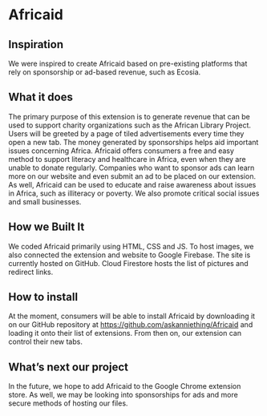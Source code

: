 # Africaid
 
## Inspiration
We were inspired to create Africaid based on pre-existing platforms that rely on sponsorship or ad-based revenue, such as Ecosia. 

## What it does
The primary purpose of this extension is to generate revenue that can be used to support charity organizations such as the African Library Project. Users will be greeted by a page of tiled advertisements every time they open a new tab. The money generated by sponsorships helps aid important issues concerning Africa. Africaid offers consumers a free and easy method to support literacy and healthcare in Africa, even when they are unable to donate regularly. 
Companies who want to sponsor ads can learn more on our website and even submit an ad to be placed on our extension. 
As well, Africaid can be used to educate and raise awareness about issues in Africa, such as illiteracy or poverty. We also promote critical social issues and small businesses. 
 
## How we Built It
We coded Africaid primarily using HTML, CSS and JS. To host images, we also connected the extension and website to Google Firebase. The site is currently hosted on GitHub. Cloud Firestore hosts the list of pictures and redirect links. 

## How to install
At the moment, consumers will be able to install Africaid by downloading it on our GitHub repository at https://github.com/askanniething/Africaid and loading it onto their list of extensions. From then on, our extension can control their new tabs. 

## What’s next our project
In the future, we hope to add Africaid to the Google Chrome extension store. As well, we may be looking into sponsorships for ads and more secure methods of hosting our files. 

